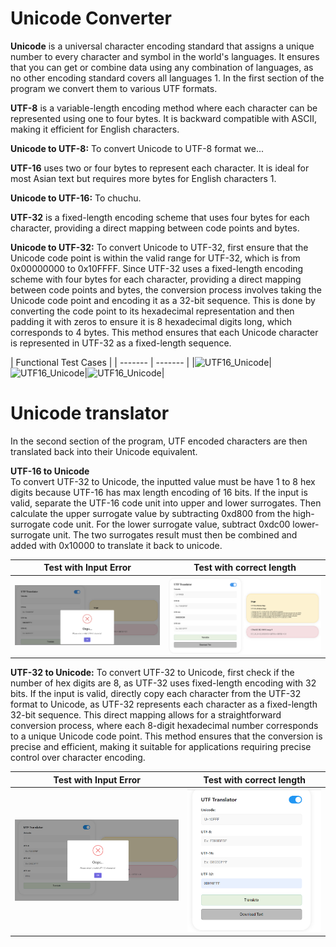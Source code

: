 # Unicode Converter
**Unicode** is a universal character encoding standard that assigns a unique number to every character and symbol in the world's languages. It ensures that you can get or combine data using any combination of languages, as no other encoding standard covers all languages 1.
In the first section of the program we convert them to various UTF formats. 


**UTF-8** is a variable-length encoding method where each character can be represented using one to four bytes. It is backward compatible with ASCII, making it efficient for English characters.

**Unicode to UTF-8:** 
To convert Unicode to UTF-8 format we...


**UTF-16** uses two or four bytes to represent each character. It is ideal for most Asian text but requires more bytes for English characters 1.

**Unicode to UTF-16:**
To chuchu.


**UTF-32** is a fixed-length encoding scheme that uses four bytes for each character, providing a direct mapping between code points and bytes.

**Unicode to UTF-32:**
To convert Unicode to UTF-32, first ensure that the Unicode code point is within the valid range for UTF-32, which is from 0x00000000 to 0x10FFFF. Since UTF-32 uses a fixed-length encoding scheme with four bytes for each character, providing a direct mapping between code points and bytes, the conversion process involves taking the Unicode code point and encoding it as a 32-bit sequence. This is done by converting the code point to its hexadecimal representation and then padding it with zeros to ensure it is 8 hexadecimal digits long, which corresponds to 4 bytes. This method ensures that each Unicode character is represented in UTF-32 as a fixed-length sequence.

| Functional Test Cases |
| ------- | ------- |
|![UTF16_Unicode](T1)|![UTF16_Unicode](T2)|![UTF16_Unicode](T3)|

# Unicode translator 
In the second section of the program, UTF encoded characters are then translated back into their Unicode equivalent. 

**UTF-16 to Unicode** <br>
To convert UTF-32 to Unicode, the inputted value must be have 1 to 8 hex digits because UTF-16 has max length encoding of 16 bits. If the input is valid, separate the UTF-16 code unit into upper and lower surrogates. Then calculate the upper surrogate value by subtracting 0xd800 from the high-surrogate code unit. For the lower surrogate value, subtract 0xdc00 lower-surrogate unit. The two surrogates result must then be combined and added with 0x10000 to translate it back to unicode.

| Test with Input Error| Test with correct length |
| ------- | ------- |
|![UTF16_Unicode](TranslateUTF16-error.png)|![UTF16_Unicode](TranslateUTF16-accept.png)|

**UTF-32 to Unicode:**
To convert UTF-32 to Unicode, first check if the number of hex digits are 8, as UTF-32 uses fixed-length encoding with 32 bits. If the input is valid, directly copy each character from the UTF-32 format to Unicode, as UTF-32 represents each character as a fixed-length 32-bit sequence. This direct mapping allows for a straightforward conversion process, where each 8-digit hexadecimal number corresponds to a unique Unicode code point. This method ensures that the conversion is precise and efficient, making it suitable for applications requiring precise control over character encoding.

| Test with Input Error| Test with correct length |
| ------- | ------- |
|![UTF32_Unicode](UTF32.png)|![UTF32_Unicode](UTF32-error.png)|
